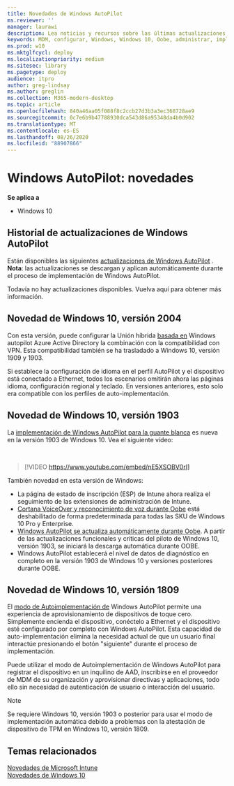 ```yaml
---
title: Novedades de Windows AutoPilot
ms.reviewer: ''
manager: laurawi
description: Lea noticias y recursos sobre las últimas actualizaciones y versiones anteriores de Windows AutoPilot.
keywords: MDM, configurar, Windows, Windows 10, Oobe, administrar, implementar, AutoPilot, ZTD, cero-Touch, Partner, msfb, Intune
ms.prod: w10
ms.mktglfcycl: deploy
ms.localizationpriority: medium
ms.sitesec: library
ms.pagetype: deploy
audience: itpro
author: greg-lindsay
ms.author: greglin
ms.collection: M365-modern-desktop
ms.topic: article
ms.openlocfilehash: 840a46aa05f088f8c2ccb27d3b3a3ec368728ae9
ms.sourcegitcommit: 0c7e6b9b47788930dca543d86a95348da4b0d902
ms.translationtype: MT
ms.contentlocale: es-ES
ms.lasthandoff: 08/26/2020
ms.locfileid: "88907866"
---
```

# <a name="windows-autopilot-whats-new"></a>Windows AutoPilot: novedades

**Se aplica a**

-   Windows 10

## <a name="windows-autopilot-update-history"></a>Historial de actualizaciones de Windows AutoPilot

Están disponibles las siguientes [actualizaciones de Windows AutoPilot](autopilot-update.md) . **Nota**: las actualizaciones se descargan y aplican automáticamente durante el proceso de implementación de Windows AutoPilot. 

Todavía no hay actualizaciones disponibles. Vuelva aquí para obtener más información.

## <a name="new-in-windows-10-version-2004"></a>Novedad de Windows 10, versión 2004

Con esta versión, puede configurar la Unión híbrida [basada en](user-driven.md) Windows autopilot Azure Active Directory la combinación con la compatibilidad con VPN. Esta compatibilidad también se ha trasladado a Windows 10, versión 1909 y 1903.

Si establece la configuración de idioma en el perfil AutoPilot y el dispositivo está conectado a Ethernet, todos los escenarios omitirán ahora las páginas idioma, configuración regional y teclado. En versiones anteriores, esto solo era compatible con los perfiles de auto-implementación.

## <a name="new-in-windows-10-version-1903"></a>Novedad de Windows 10, versión 1903

La [implementación de Windows AutoPilot para la guante blanca](white-glove.md) es nueva en la versión 1903 de Windows 10. Vea el siguiente vídeo:

<br>

> [!VIDEO https://www.youtube.com/embed/nE5XSOBV0rI]

También novedad en esta versión de Windows:
- La página de estado de inscripción (ESP) de Intune ahora realiza el seguimiento de las extensiones de administración de Intune.
- [Cortana VoiceOver y reconocimiento de voz durante Oobe](windows-autopilot-scenarios.md#cortana-voiceover-and-speech-recognition-during-oobe) está deshabilitado de forma predeterminada para todas las SKU de Windows 10 Pro y Enterprise.
- [Windows AutoPilot se actualiza automáticamente durante Oobe](windows-autopilot-scenarios.md#windows-autopilot-is-self-updating-during-oobe). A partir de las actualizaciones funcionales y críticas del piloto de Windows 10, versión 1903, se iniciará la descarga automática durante OOBE.
- Windows AutoPilot establecerá el nivel de datos de diagnóstico en completo en la versión 1903 de Windows 10 y versiones posteriores durante OOBE. 

## <a name="new-in-windows-10-version-1809"></a>Novedad de Windows 10, versión 1809

El [modo de Autoimplementación de](self-deploying.md) Windows AutoPilot permite una experiencia de aprovisionamiento de dispositivos de toque cero. Simplemente encienda el dispositivo, conéctelo a Ethernet y el dispositivo esté configurado por completo con Windows AutoPilot. Esta capacidad de auto-implementación elimina la necesidad actual de que un usuario final interactúe presionando el botón "siguiente" durante el proceso de implementación. 

Puede utilizar el modo de Autoimplementación de Windows AutoPilot para registrar el dispositivo en un inquilino de AAD, inscribirse en el proveedor de MDM de su organización y aprovisionar directivas y aplicaciones, todo ello sin necesidad de autenticación de usuario o interacción del usuario. 

>[!NOTE]
>Se requiere Windows 10, versión 1903 o posterior para usar el modo de implementación automática debido a problemas con la atestación de dispositivo de TPM en Windows 10, versión 1809.

## <a name="related-topics"></a>Temas relacionados

[Novedades de Microsoft Intune](/intune/whats-new)<br>
[Novedades de Windows 10](/windows/whats-new/)